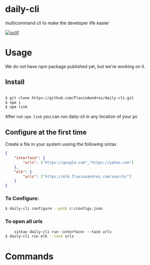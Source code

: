 daily-cli
=========

multicommand cli to make the developer life easier 

[![oclif](https://img.shields.io/badge/cli-oclif-brightgreen.svg)](https://oclif.io)
<!-- [![Version](https://img.shields.io/npm/v/daily-cli.svg)](https://npmjs.org/package/daily-cli)
[![Downloads/week](https://img.shields.io/npm/dw/daily-cli.svg)](https://npmjs.org/package/daily-cli)
[![License](https://img.shields.io/npm/l/daily-cli.svg)](https://github.com/@FlavioAandres/FlavioAandres/blob/master/package.json) -->

<!-- toc -->
# Usage
<!-- usage -->
We do not have npm package published yet, but we're working on it. 

## Install 

```bash

$ git clone https://github.com/FlavioAandres/daily-cli.git
$ npm i 
$ npm link
```
After run `npm link` you can run daily-cli in any location of your pc 

## Configure at the first time

Create a file in your system ussing the following sintax
```json
{
    "interface": {
        "urls": ["https://google.com","https://yahoo.com"]
    },
    "elk": {
        "urls": ["https://elk.flavioaandres.com/search/"]
    }
}

```

### To Configure: 

```bash
$ daily-cli configure --path c:/configs.json
```

### To open all urls

```bash
    sintax daily-cli run <interface> --task urls
$ daily-cli run elk --task urls
```

# Commands
<!-- commands -->

